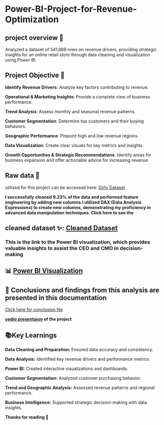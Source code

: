# Power-BI-Project-for-Revenue-Optimization

## project overview 📝
Analyzed a dataset of 541,888 rows on revenue drivers, providing strategic insights for an online retail store through data cleaning and visualization using Power BI.

## Project Objective 🎯
**Identify Revenue Drivers**: Analyze key factors contributing to revenue.

**Operational & Marketing Insights**: Provide a complete view of business performance.

**Trend Analysis**: Assess monthly and seasonal revenue patterns.

**Customer Segmentation**: Determine top customers and their buying behaviors.

**Geographic Performance**: Pinpoint high and low revenue regions.

**Data Visualization**: Create clear visuals for key metrics and insights.

**Growth Opportunities & Strategic Recommendations**: Identify areas for business expansion and offer actionable advice for increasing revenue





## Raw data 📂
utilized for this project can be accessed here: [Dirty Dataset](https://github.com/Susmita1703/Power-BI-Project-for-Revenue-Optimization/blob/main/Online%20Retail.xlsx)

**I successfully cleaned 9.23% of the data and performed feature engineering by adding new columns.I utilized DAX (Data Analysis Expressions) to create new columns, demonstrating my proficiency in advanced data manipulation techniques.
Click here to see the** 
## cleaned dataset ✨: [Cleaned Dataset](https://github.com/Susmita1703/Power-BI-Project-for-Revenue-Optimization/blob/main/onlinr%20store%20cleaned%20data%20.zip)

### This is the link to the **Power BI visualization,** which provides valuable insights to assist the CEO and CMO in decision-making 
## 📊 [Power BI Visualization](https://github.com/Susmita1703/Power-BI-Project-for-Revenue-Optimization/blob/main/Power%20BI.pbix)


## 📌 Conclusions and findings from this analysis are presented in this documentation  
[Click here for conclusion file](https://github.com/Susmita1703/Power-BI-Project-for-Revenue-Optimization/blob/main/Tcs%20presentation..pptx)

**[vedio presentaion](https://github.com/Susmita1703/Power-BI-Project-for-Revenue-Optimization/blob/main/VEDIO%20FOR%20FOREDGE%20TCS.mp4) of the project**

## 📚Key Learnings

**Data Cleaning and Preparation:** Ensured data accuracy and consistency.

**Data Analysis:** Identified key revenue drivers and performance metrics.

**Power BI:** Created interactive visualizations and dashboards.

**Customer Segmentation:** Analyzed customer purchasing behavior.

**Trend and Geographic Analysis:** Assessed revenue patterns and regional performance.

**Business Intelligence:** Supported strategic decision-making with data insights.



**Thanks for reading 🙏**
